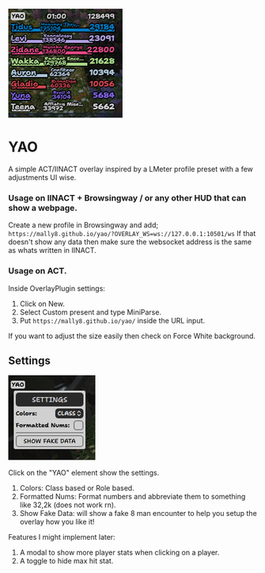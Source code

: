 ![YAO Showcase](/assets/yao-showcase.png)
# YAO
A simple ACT/IINACT overlay inspired by a LMeter profile preset with a few adjustments UI wise.

### Usage on IINACT + Browsingway / or any other HUD that can show a webpage.
Create a new profile in Browsingway and add;
`https://mally8.github.io/yao/?OVERLAY_WS=ws://127.0.0.1:10501/ws`
If that doesn't show any data then make sure the websocket address is the same as whats written in IINACT.

### Usage on ACT.
Inside OverlayPlugin settings:
1. Click on New.
2. Select Custom present and type MiniParse.
3. Put `https://mally8.github.io/yao/` inside the URL input.

If you want to adjust the size easily then check on Force White background.

## Settings
![Settings Picture](/assets/setting.png)

Click on the "YAO" element show the settings.
1. Colors: Class based or Role based.
2. Formatted Nums: Format numbers and abbreviate them to something like 32,2k (does not work rn).
3. Show Fake Data: will show a fake 8 man encounter to help you setup the overlay how you like it!

Features I might implement later:
1. A modal to show more player stats when clicking on a player.
2. A toggle to hide max hit stat.

